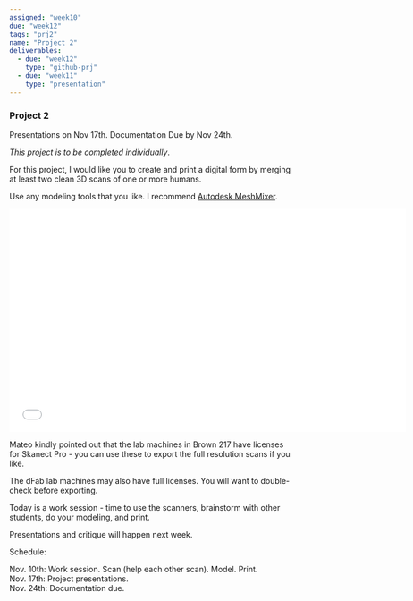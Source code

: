 ```yaml
---
assigned: "week10"
due: "week12"
tags: "prj2"
name: "Project 2"
deliverables:
  - due: "week12"
    type: "github-prj"
  - due: "week11"
    type: "presentation"
---
```


### Project 2

Presentations on Nov 17th. Documentation Due by Nov 24th.

*This project is to be completed individually*.

For this project, I would like you to create and print a digital form by merging
at least two clean 3D scans of one or more humans.

Use any modeling tools that you like. I recommend [Autodesk MeshMixer](http://www.meshmixer.com/download.html).

<iframe width="710" height="399" src="//www.youtube.com/embed/5m9SG9C_lUo?rel=0" frameborder="0" allowfullscreen></iframe>

Mateo kindly pointed out that the lab machines in Brown 217 have licenses for Skanect Pro - you can use these to export the full resolution scans if you like.

The dFab lab machines may also have full licenses. You will want to double-check before exporting.

Today is a work session - time to use the scanners, brainstorm with other
students, do your modeling, and print.

Presentations and critique will happen next week.

Schedule:

Nov. 10th: Work session. Scan (help each other scan). Model. Print.  
Nov. 17th: Project presentations.  
Nov. 24th: Documentation due.  
